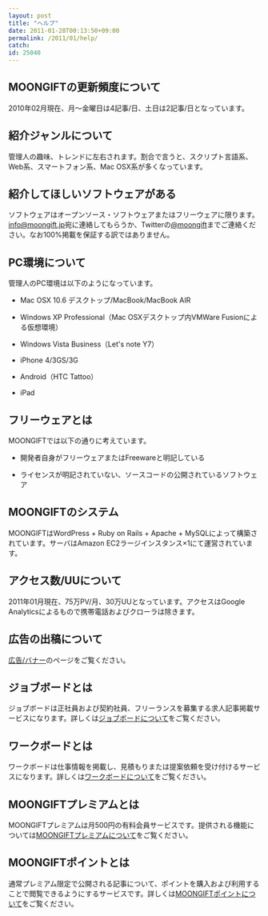 ```yaml
---
layout: post
title: "ヘルプ"
date: 2011-01-28T00:13:50+09:00
permalink: /2011/01/help/
catch: 
id: 25040
---
```

## MOONGIFTの更新頻度について
  
  
2010年02月現在、月〜金曜日は4記事/日、土日は2記事/日となっています。   
  

## 紹介ジャンルについて
  
  
管理人の趣味、トレンドに左右されます。割合で言うと、スクリプト言語系、Web系、スマートフォン系、Mac OSX系が多くなっています。   
  

## 紹介してほしいソフトウェアがある
  
  
ソフトウェアはオープンソース・ソフトウェアまたはフリーウェアに限ります。[info@moongift.jp](mailto:info@moongift.jp)宛に連絡してもらうか、Twitterの[@moongift](http://twitter.com/#!/moongift)までご連絡ください。なお100%掲載を保証する訳ではありません。   
  

## PC環境について
  
  
管理人のPC環境は以下のようになっています。   
  

  
- Mac OSX 10.6 デスクトップ/MacBook/MacBook AIR
  
- Windows XP Professional（Mac OSXデスクトップ内VMWare Fusionによる仮想環境）
  
- Windows Vista Business（Let's note Y7）
  
- iPhone 4/3GS/3G
  
- Android（HTC Tattoo）
  
- iPad
  
  
  

## フリーウェアとは
  
  
MOONGIFTでは以下の通りに考えています。   
  

  
- 開発者自身がフリーウェアまたはFreewareと明記している
  
- ライセンスが明記されていない、ソースコードの公開されているソフトウェア
  
  
  

## MOONGIFTのシステム
  
  
MOONGIFTはWordPress + Ruby on Rails + Apache + MySQLによって構築されています。サーバはAmazon EC2ラージインスタンス×1にて運営されています。   
  

## アクセス数/UUについて
  
  
2011年01月現在、75万PV/月、30万UUとなっています。アクセスはGoogle Analyticsによるもので携帯電話およびクローラは除きます。   
  

## 広告の出稿について
  
  
[広告/バナー](http://www.moongift.jp/2010/08/jobboard_and_banner2/)のページをご覧ください。   
  

## ジョブボードとは
  
  
ジョブボードは正社員および契約社員、フリーランスを募集する求人記事掲載サービスになります。詳しくは[ジョブボードについて](http://www.moongift.jp/2010/08/jobboard_and_banner2/)をご覧ください。   
  

## ワークボードとは
  
  
ワークボードは仕事情報を掲載し、見積もりまたは提案依頼を受け付けるサービスになります。詳しくは[ワークボードについて](http://www.moongift.jp/2010/08/moongift_work_board/)をご覧ください。   
  

## MOONGIFTプレミアムとは
  
  
MOONGIFTプレミアムは月500円の有料会員サービスです。提供される機能については[MOONGIFTプレミアムについて](http://www.moongift.jp/moongift_premium/)をご覧ください。   
  

## MOONGIFTポイントとは
  
  
通常プレミアム限定で公開される記事について、ポイントを購入および利用することで閲覧できるようにするサービスです。詳しくは[MOONGIFTポイントについて](http://www.moongift.jp/2011/01/moongift_point/)をご覧ください。   
  
